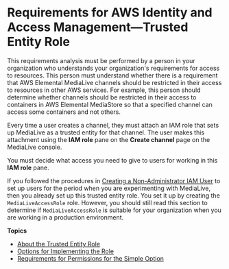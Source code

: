 # Requirements for AWS Identity and Access Management—Trusted Entity Role<a name="requirements-for-medialiverole"></a>

This requirements analysis must be performed by a person in your organization who understands your organization's requirements for access to resources\. This person must understand whether there is a requirement that AWS Elemental MediaLive channels should be restricted in their access to resources in other AWS services\. For example, this person should determine whether channels should be restricted in their access to containers in AWS Elemental MediaStore so that a specified channel can access some containers and not others\.

Every time a user creates a channel, they must attach an IAM role that sets up MediaLive as a trusted entity for that channel\. The user makes this attachment using the **IAM role** pane on the **Create channel** page on the MediaLive console\. 

You must decide what access you need to give to users for working in this **IAM role** pane\. 

If you followed the procedures in [Creating a Non\-Administrator IAM User](preproduction-set-up-users.md) to set up users for the period when you are experimenting with MediaLive, then you already set up this trusted entity role\. You set it up by creating the `MediaLiveAccessRole` role\. However, you should still read this section to determine if `MediaLiveAccessRole` is suitable for your organization when you are working in a production environment\.

**Topics**
+ [About the Trusted Entity Role](about-trusted-entity.md)
+ [Options for Implementing the Role](scenarios-for-medialive-role.md)
+ [Requirements for Permissions for the Simple Option](set-up-simple-scenario.md)